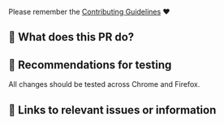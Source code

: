 Please remember the [Contributing Guidelines](https://github.com/toggl/toggl-button/blob/master/.github/CONTRIBUTING.md) :heart:

## :star2: What does this PR do?

<!-- A Concise description of what this PR achieves, including any context. -->

<!-- If you're adding a new integration, please make sure it follows the "style guide" https://github.com/toggl/toggl-button/blob/master/.github/CONTRIBUTING.md -->

## :bug: Recommendations for testing

All changes should be tested across Chrome and Firefox.

<!-- Tips for testing this PR, or anything you want to bring special attention to. -->

## :memo: Links to relevant issues or information

<!-- Link to relevant issues, comments, etc. -->
